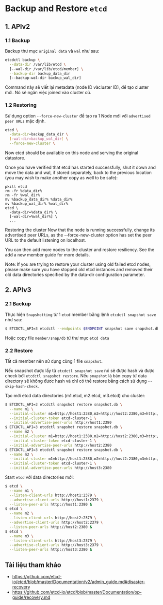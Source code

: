 # Backup and Restore `etcd`
## 1. APIv2
### 1.1 Backup
Backup thư mục `original data` và `wal` như sau:
```sh
etcdctl backup \
  --data-dir /var/lib/etcd \
  [--wal-dir /var/lib/etcd/member] \
  --backup-dir backup_data_dir
  [--backup-wal-dir backup_wal_dir]
```
Command này sẽ viết lại metadata (node ID vàcluster ID), để tạo cluster mới. Nó sẽ ngăn việc joined vào cluster cũ.

### 1.2 Restoring 
Sử dụng option `--force-new-cluster` để tạo ra 1 Node mới với `advertised peer URLs` mặc định.
```sh
etcd \
  -data-dir=backup_data_dir \
  [-wal-dir=backup_wal_dir] \
  --force-new-cluster \
```
Now etcd should be available on this node and serving the original datastore.

Once you have verified that etcd has started successfully, shut it down and move the data and wal, if stored separately, back to the previous location (you may wish to make another copy as well to be safe):

    pkill etcd
    rm -fr %data_dir%
    rm -fr %wal_dir%
    mv %backup_data_dir% %data_dir%
    mv %backup_wal_dir% %wal_dir%
    etcd \
      -data-dir=%data_dir% \
      [-wal-dir=%wal_dir%] \
      ...
Restoring the cluster
Now that the node is running successfully, change its advertised peer URLs, as the --force-new-cluster option has set the peer URL to the default listening on localhost.

You can then add more nodes to the cluster and restore resiliency. See the add a new member guide for more details.

Note: If you are trying to restore your cluster using old failed etcd nodes, please make sure you have stopped old etcd instances and removed their old data directories specified by the data-dir configuration parameter.

## 2. APIv3
### 2.1 Backup
Thực hiện `Snapshotting` từ 1 `etcd` member bằng lệnh `etcdctl snapshot save` như sau:
```sh
$ ETCDCTL_API=3 etcdctl --endpoints $ENDPOINT snapshot save snapshot.db
```
Hoặc copy file `member/snap/db` từ thư mục `etcd data`
### 2.2 Restore

Tất cả member nên sử dụng cùng 1 file `snapshot`. 

Nếu snapshot được lấy từ `etcdctl snapshot save` nó sẽ được hash và được check bởi `etcdctl snapshot restore`. Nếu `snapshot` là bản copy từ data directory sẽ không đươc hash và chỉ có thể restore bằng cách sử dụng `--skip-hash-check`.

Tạo mới etcd data directories (m1.etcd, m2.etcd, m3.etcd) cho cluster:
```sh
$ ETCDCTL_API=3 etcdctl snapshot restore snapshot.db \
  --name m1 \
  --initial-cluster m1=http://host1:2380,m2=http://host2:2380,m3=http://host3:2380 \
  --initial-cluster-token etcd-cluster-1 \
  --initial-advertise-peer-urls http://host1:2380
$ ETCDCTL_API=3 etcdctl snapshot restore snapshot.db \
  --name m2 \
  --initial-cluster m1=http://host1:2380,m2=http://host2:2380,m3=http://host3:2380 \
  --initial-cluster-token etcd-cluster-1 \
  --initial-advertise-peer-urls http://host2:2380
$ ETCDCTL_API=3 etcdctl snapshot restore snapshot.db \
  --name m3 \
  --initial-cluster m1=http://host1:2380,m2=http://host2:2380,m3=http://host3:2380 \
  --initial-cluster-token etcd-cluster-1 \
  --initial-advertise-peer-urls http://host3:2380
```
Start `etcd` với data directories mới:
```sh
$ etcd \
  --name m1 \
  --listen-client-urls http://host1:2379 \
  --advertise-client-urls http://host1:2379 \
  --listen-peer-urls http://host1:2380 &
$ etcd \
  --name m2 \
  --listen-client-urls http://host2:2379 \
  --advertise-client-urls http://host2:2379 \
  --listen-peer-urls http://host2:2380 &
$ etcd \
  --name m3 \
  --listen-client-urls http://host3:2379 \
  --advertise-client-urls http://host3:2379 \
  --listen-peer-urls http://host3:2380 &
```
## Tài liệu tham khảo
- https://github.com/etcd-io/etcd/blob/master/Documentation/v2/admin_guide.md#disaster-recovery
- https://github.com/etcd-io/etcd/blob/master/Documentation/op-guide/recovery.md
